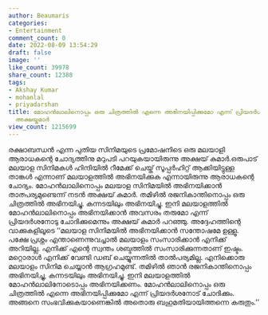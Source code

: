 ```yaml
---
author: Beaumaris
categories:
- Entertainment
comment_count: 0
date: 2022-08-09 13:54:29
draft: false
image: ''
like_count: 39978
share_count: 12388
tags:
- Akshay Kumar
- mohanlal
- priyadarshan
title: മോഹൻലാലിനൊപ്പം ഒരു ചിത്രത്തിൽ എന്നെ അഭിനയിപ്പിക്കുമോ എന്ന് പ്രിയദർശനോട് ചോദിക്കുമെന്ന്
  അക്ഷയ്കുമാർ
view_count: 1215699
---
```


രക്ഷാബന്ധൻ എന്ന പുതിയ സിനിമയുടെ പ്രമോഷനിടെ ഒരു മലയാളി ആരാധകന്റെ ചോദ്യത്തിനു മറുപടി പറയുകയായിരുന്നു അക്ഷയ് കുമാർ.ഒരുപാട് മലയാള സിനിമകൾ ഹിന്ദിയിൽ റീമേക്ക് ചെയ്ത് സൂപ്പർഹിറ്റ് ആക്കിയിട്ടുള്ള താങ്കൾ എന്നാണ് മലയാളത്തിൽ അഭിനയിക്കുക എന്നായിരുന്നു ആരാധകന്റെ ചോദ്യം. മോഹൻലാലിനൊപ്പം മലയാള സിനിമയിൽ അഭിനയിക്കാൻ താത്പര്യമുണ്ടെന്ന് നടൻ അക്ഷയ് കുമാർ. തമിഴിൽ രജനികാന്തിനൊപ്പം ഒരു ചിത്രത്തിൽ അഭിനയിച്ചു. കന്നടയിലും അഭിനയിച്ചു. ഇനി മലയാളത്തിൽ മോഹൻലാലിനൊപ്പം അഭിനയിക്കാൻ അവസരം തരുമോ എന്ന് പ്രിയദർശനോടു ചോദിക്കുമെന്നും അക്ഷയ് കുമാർ പറഞ്ഞു. അദ്ദേഹത്തിന്റെ വാക്കുകളിലൂടെ ‘‘മലയാള സിനിമയിൽ അഭിനയിക്കാൻ സന്തോഷമേ ഉള്ളൂ. പക്ഷേ പ്രശ്നം എന്താണെന്നുവച്ചാൽ മലയാളം സംസാരിക്കാൻ എനിക്ക് അറിയില്ല. എനിക്ക് എന്റെ സ്വന്തം ശബ്ദത്തിൽ സംസാരിക്കുന്നതാണ് ഇഷ്ടം. മറ്റൊരാൾ എനിക്ക് വേണ്ടി ഡബ് ചെയ്യുന്നതിൽ താൽപര്യമില്ല. എനിക്കൊരു മലയാളം സിനിമ ചെയ്യാൻ ആഗ്രഹമുണ്ട്. തമിഴിൽ ഞാൻ രജനികാന്തിനൊപ്പം അഭിനയിച്ചു, കന്നടയിലും അഭിനയിച്ചു. ഇനി മലയാളത്തിൽ മോഹൻലാലിനോടൊപ്പം അഭിനയിക്കണം. മോഹൻലാലിനൊപ്പം ഒരു ചിത്രത്തിൽ എന്നെ അഭിനയിപ്പിക്കുമോ എന്ന് പ്രിയദർശനോട് ചോദിക്കും. അങ്ങനെ സംഭവിക്കുകയാണെങ്കിൽ അതൊരു ബഹുമതിയായിത്തന്നെ കരുതും.’’